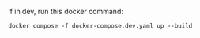 if in dev, run this docker command:
```shell
docker compose -f docker-compose.dev.yaml up --build
```